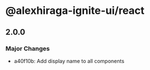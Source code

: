 # @alexhiraga-ignite-ui/react

## 2.0.0

### Major Changes

- a40f10b: Add display name to all components
